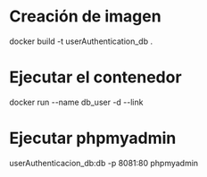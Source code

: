 # Creación de imagen

docker build -t userAuthentication_db .


# Ejecutar el contenedor

docker run --name db_user -d --link 

# Ejecutar phpmyadmin

userAuthenticacion_db:db -p 8081:80 phpmyadmin